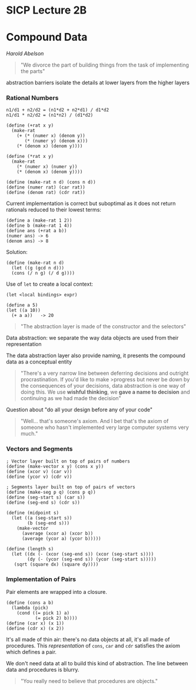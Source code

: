 # SICP Lecture 2B
# Compound Data

*Harold Abelson*

> "We divorce the part of building things from the task of implementing the parts"

abstraction barriers isolate the details at lower layers from the higher layers

### Rational Numbers

    n1/d1 + n2/d2 = (n1*d2 + n2*d1) / d1*d2
    n1/d1 * n2/d2 = (n1*n2) / (d1*d2)

    (define (+rat x y)
      (make-rat
        (+ (* (numer x) (denom y))
           (* (numer y) (denom x)))
        (* (denom x) (denom y))))

    (define (*rat x y)
      (make-rat
        (* (numer x) (numer y))
        (* (denom x) (denom y))))

    (define (make-rat n d) (cons n d))
    (define (numer rat) (car rat))
    (define (denom rat) (cdr rat))

Current implementation is correct but suboptimal as it does not return rationals reduced to their lowest terms:

    (define a (make-rat 1 2))
    (define b (make-rat 1 4))
    (define ans (+rat a b))
    (numer ans) -> 6
    (denom ans) -> 8

Solution:

    (define (make-rat n d)
      (let ((g (gcd n d)))
      (cons (/ n g) (/ d g))))

Use of `let` to create a local context:

    (let <local bindings> expr)

    (define a 5)
    (let ((a 10))
      (+ a a))   -> 20

> "The abstraction layer is made of the constructor and the selectors"

Data abstraction: we separate the way data objects are used from their representation

The data abstraction layer also provide naming, it presents the compound data as a conceptual entity

> "There's a very narrow line between deferring decisions and outright procrastination. If you'd like to make >progress but never be down by the consequences of your decisions, data abstraction is one way of doing this.
We use **wishful thinking**, we **gave a name to decision** and continuing as we had made the decision"

Question about "do all your design before any of your code"

> "Well... that's someone's axiom. And I bet that's the axiom of someone who hasn't implemented very large computer systems very much."

### Vectors and Segments

    ; Vector layer built on top of pairs of numbers
    (define (make-vector x y) (cons x y))
    (define (xcor v) (car v))
    (define (ycor v) (cdr v))

    ; Segments layer built on top of pairs of vectors
    (define (make-seg p q) (cons p q))
    (define (seg-start s) (car s))
    (define (seg-end s) (cdr s))

    (define (midpoint s)
      (let ((a (seg-start s))
            (b (seg-end s)))
        (make-vector
          (average (xcor a) (xcor b))
          (average (ycor a) (ycor b)))))

    (define (length s)
      (let ((dx (- (xcor (seg-end s)) (xcor (seg-start s))))
            (dy (- (ycor (seg-end s)) (ycor (seg-start s)))))
       (sqrt (square dx) (square dy))))

###  Implementation of Pairs

Pair elements are wrapped into a closure.

    (define (cons a b)
      (lambda (pick)
        (cond ((= pick 1) a)
               (= pick 2) b))))
    (define (car x) (x 1))
    (define (cdr x) (x 2))

It's all made of thin air: there's no data objects at all, it's all made of procedures.  This *representation* of `cons`, `car` and `cdr` satisfies the axiom which defines a pair.

We don't need data at all to build this kind of abstraction.  The line between data and procedures is blurry.

> "You really need to believe that procedures are objects."


